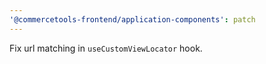 ```yaml
---
'@commercetools-frontend/application-components': patch
---
```


Fix url matching in `useCustomViewLocator` hook.

